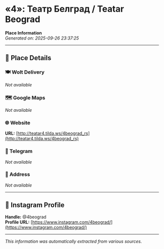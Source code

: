 # «4»: Театр Белград / Teatar Beograd

**Place Information**  
*Generated on: 2025-09-26 23:37:25*

---

## 📍 Place Details

### 🍽️ Wolt Delivery
*Not available*

### 🗺️ Google Maps
*Not available*

### 🌐 Website
**URL:** [http://teatar4.tilda.ws/4beograd_rs](http://teatar4.tilda.ws/4beograd_rs)

### 📱 Telegram
*Not available*

### 📍 Address
*Not available*

---

## 🔗 Instagram Profile

**Handle:** @4beograd  
**Profile URL:** [https://www.instagram.com/4beograd/](https://www.instagram.com/4beograd/)

---

*This information was automatically extracted from various sources.*
